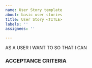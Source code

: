 ```yaml
---
name: User Story template
about: basic user stories
title: User Story <TITLE>
labels: ''
assignees: ''

---
```


AS A USER I WANT TO <action> SO THAT I CAN <result>

### ACCEPTANCE CRITERIA
